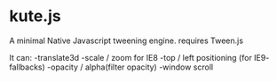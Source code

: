 # kute.js
A minimal Native Javascript tweening engine. requires Tween.js

It can:
-translate3d
-scale / zoom for IE8 
-top / left positioning (for IE9- fallbacks)
-opacity / alpha(filter opacity)
-window scroll
